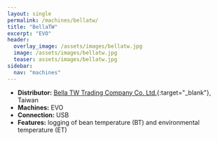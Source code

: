 ```yaml
---
layout: single
permalink: /machines/bellatw/
title: "BellaTW"
excerpt: "EVO"
header:
  overlay_image: /assets/images/bellatw.jpg
  image: /assets/images/bellatw.jpg
  teaser: assets/images/bellatw.jpg
sidebar:
  nav: "machines"
---
```


* __Distributor:__ [Bella TW Trading Company Co. Ltd.](http://www.bellataiwan.com/){:target="_blank"}, Taiwan
* __Machines:__ EVO
* __Connection:__ USB
* __Features:__ logging of bean temperature (BT) and environmental temperature (ET)